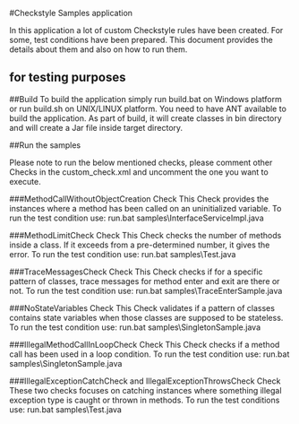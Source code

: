 #Checkstyle Samples application

In this application a lot of custom Checkstyle rules have been created. For some, test conditions have been prepared. 
This document provides the details about them and also on how to run them.

## for testing purposes


##Build
To build the application simply run build.bat on Windows platform or run build.sh on UNIX/LINUX platform.
You need to have ANT available to build the application. As part of build, it will create classes in bin directory 
and will create a Jar file inside target directory.

##Run the samples

Please note to run the below mentioned checks, please comment other Checks in the custom_check.xml and uncomment 
the one you want to execute.

###MethodCallWithoutObjectCreation Check
This Check provides the instances where a method has been called on an uninitialized variable.
To run the test condition use:
  run.bat samples\InterfaceServiceImpl.java

###MethodLimitCheck Check
This Check checks the number of methods inside a class. If it exceeds from a pre-determined number, it gives the error.
To run the test condition use:
  run.bat samples\Test.java

###TraceMessagesCheck Check
This Check checks if for a specific pattern of classes, trace messages for method enter and exit
are there or not.
To run the test condition use:
  run.bat samples\TraceEnterSample.java
  
###NoStateVariables Check
This Check validates if a pattern of classes contains state variables when those classes are supposed 
to be stateless.
To run the test condition use:
  run.bat samples\SingletonSample.java
  
###IllegalMethodCallInLoopCheck Check
This Check checks if a method call has been used in a loop condition.
To run the test condition use:
  run.bat samples\SingletonSample.java

###IllegalExceptionCatchCheck and IllegalExceptionThrowsCheck Check
These two checks focuses on catching instances where something illegal exception type is caught or thrown in methods.
To run the test conditions use:
  run.bat samples\Test.java
